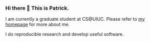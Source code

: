 ### Hi there 👋 This is Patrick.

I am currently a graduate student at CS@UIUC. Please refer to [my homepage](https://pat-jj.github.io/) for more about me.

I do reproducible research and develop useful software.
